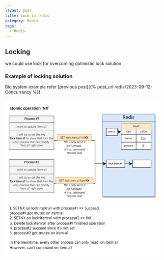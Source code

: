```yaml
---
layout: post
title: Lock in redis
category: Redis
tags:
  - Redis
---
```



## Locking
we could use lock for overcoming optimistic lock solution



### Example of locking solution
Bid system example refer [previous post]({% post_url redis/2023-09-12-Concurrency %})

![locking-overview](/assets/img/redis/Locking-solution.png)
